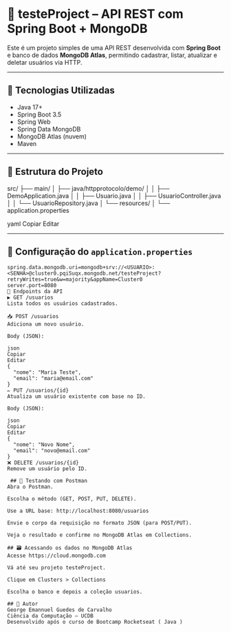 # 🧪 testeProject – API REST com Spring Boot + MongoDB

Este é um projeto simples de uma API REST desenvolvida com **Spring Boot** e banco de dados **MongoDB Atlas**, permitindo cadastrar, listar, atualizar e deletar usuários via HTTP.

---

## 🚀 Tecnologias Utilizadas

- Java 17+
- Spring Boot 3.5
- Spring Web
- Spring Data MongoDB
- MongoDB Atlas (nuvem)
- Maven

---

## 📁 Estrutura do Projeto

src/
├── main/
│ ├── java/httpprotocolo/demo/
│ │ ├── DemoApplication.java
│ │ ├── Usuario.java
│ │ ├── UsuarioController.java
│ │ └── UsuarioRepository.java
│ └── resources/
│ └── application.properties

yaml
Copiar
Editar

---

## 🔧 Configuração do `application.properties`

```properties
spring.data.mongodb.uri=mongodb+srv://<USUARIO>:<SENHA>@cluster0.pqi5uqx.mongodb.net/testeProject?retryWrites=true&w=majority&appName=Cluster0
server.port=8080
📮 Endpoints da API
▶️ GET /usuarios
Lista todos os usuários cadastrados.

📥 POST /usuarios
Adiciona um novo usuário.

Body (JSON):

json
Copiar
Editar
{
  "nome": "Maria Teste",
  "email": "maria@email.com"
}
✏️ PUT /usuarios/{id}
Atualiza um usuário existente com base no ID.

Body (JSON):

json
Copiar
Editar
{
  "nome": "Novo Nome",
  "email": "novo@email.com"
}
❌ DELETE /usuarios/{id}
Remove um usuário pelo ID.

 ## 🧪 Testando com Postman
Abra o Postman.

Escolha o método (GET, POST, PUT, DELETE).

Use a URL base: http://localhost:8080/usuarios

Envie o corpo da requisição no formato JSON (para POST/PUT).

Veja o resultado e confirme no MongoDB Atlas em Collections.

## 🗃️ Acessando os dados no MongoDB Atlas
Acesse https://cloud.mongodb.com

Vá até seu projeto testeProject.

Clique em Clusters > Collections

Escolha o banco e depois a coleção usuarios.

## 🧠 Autor
George Emannuel Guedes de Carvalho
Ciência da Computação – UCDB
Desenvolvido após o curso de Bootcamp Rocketseat ( Java )

